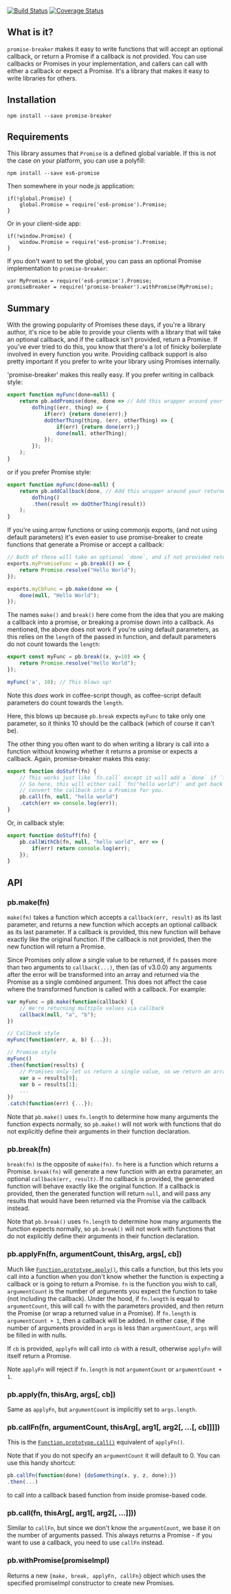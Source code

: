 [![Build Status](https://travis-ci.org/jwalton/node-promise-breaker.svg)](https://travis-ci.org/jwalton/node-promise-breaker)
[![Coverage Status](https://coveralls.io/repos/jwalton/node-promise-breaker/badge.svg)](https://coveralls.io/r/jwalton/node-promise-breaker)

## What is it?

`promise-breaker` makes it easy to write functions that will accept an optional callback, or return
a Promise if a callback is not provided.  You can use callbacks or Promises in your implementation,
and callers can call with either a callback or expect a Promise.  It's a library that makes it easy
to write libraries for others.

## Installation

    npm install --save promise-breaker

## Requirements

This library assumes that `Promise` is a defined global variable.  If this is not the case
on your platform, you can use a polyfill:

    npm install --save es6-promise

Then somewhere in your node.js application:

    if(!global.Promise) {
        global.Promise = require('es6-promise').Promise;
    }

Or in your client-side app:

    if(!window.Promise) {
        window.Promise = require('es6-promise').Promise;
    }

If you don't want to set the global, you can pass an optional Promise implementation to
`promise-breaker`:

    var MyPromise = require('es6-promise').Promise;
    promiseBreaker = require('promise-breaker').withPromise(MyPromise);

## Summary

With the growing popularity of Promises these days, if you're a library author, it's nice to
be able to provide your clients with a library that will take an optional callback, and if the
callback isn't provided, return a Promise.  If you've ever tried to do this, you know that there's
a lot of finicky boilerplate involved in every function you write.  Providing callback support is
also pretty important if you prefer to write your library using Promises internally.

'promise-breaker' makes this really easy.  If you prefer writing in callback style:

```js
export function myFunc(done=null) {
    return pb.addPromise(done, done => // Add this wrapper around your async function
        doThing((err, thing) => {
            if(err) {return done(err);}
            doOtherThing(thing, (err, otherThing) => {
                if(err) {return done(err);}
                done(null, otherThing);
            });
        });
    );
}
```

or if you prefer Promise style:

```js
export function myFunc(done=null) {
    return pb.addCallback(done, // Add this wrapper around your returned Promise.
        doThing()
        .then(result => doOtherThing(result))
    );
}
```

If you're using arrow functions or using commonjs exports, (and not using default parameters) it's even easier to use
promise-breaker to create functions that generate a Promise or accept a callback:

```js
// Both of these will take an optional `done`, and if not provided return a Promise.
exports.myPromiseFunc = pb.break(() => {
    return Promise.resolve("Hello World");
});

exports.myCbFunc = pb.make(done => {
    done(null, "Hello World");
});
```

The names `make()` and `break()` here come from the idea that you are making a callback into a promise, or breaking
a promise down into a callback.  As mentioned, the above does not work if you're using default parameters, as this
relies on the `length` of the passed in function, and default parameters do not count towards the `length`:

```js
export const myFunc = pb.break((x, y=10) => {
    return Promise.resolve("Hello World");
});

myFunc('a', 10); // This blows up!
```

Note this *does* work in coffee-script though, as coffee-script default parameters do count towards the `length`.

Here, this blows up because `pb.break` expects `myFunc` to take only one parameter, so it thinks 10 should be the
callback (which of course it can't be).


The other thing you often want to do when writing a library is call into a function without knowing whether
it returns a promise or expects a callback.  Again, promise-breaker makes this easy:

```js
export function doStuff(fn) {
    // This works just like `fn.call` except it will add a `done` if `fn.length` is bigger than the parameter count.
    // So here, this will either call `fn("hello world")` and get back a Promise or `fn("hello world", done)` and
    // convert the callback into a Promise for you.
    pb.call(fn, null, "hello world")
    .catch(err => console.log(err));
}
```

Or, in callback style:

```js
export function doStuff(fn) {
    pb.callWithCb(fn, null, "hello world", err => {
        if(err) return console.log(err);
    });
}
```

## API

### pb.make(fn)

`make(fn)` takes a function which accepts a `callback(err, result)` as its last parameter, and
returns a new function which accepts an optional callback as its last parameter.  If a callback is
provided, this new function will behave exactly like the original function.  If the callback
is not provided, then the new function will return a Promise.

Since Promises only allow a single value to be returned, if `fn` passes more than two arguments to `callback(...)`,
then (as of v3.0.0) any arguments after the error will be transformed into an array and returned via the Promise as a
single combined argument.  This does not affect the case where the transformed function is called with a callback.
For example:

```js
var myFunc = pb.make(function(callback) {
    // We're returning multiple values via callback
    callback(null, "a", "b");
})

// Callback style
myFunc(function(err, a, b) {...});

// Promise style
myFunc()
.then(function(results) {
    // Promises only let us return a single value, so we return an array.
    var a = results[0];
    var b = results[1];
    ...
})
.catch(function(err) {...});
```

Note that `pb.make()` uses `fn.length` to determine how many arguments the function expects normally,
so `pb.make()` will not work with functions that do not explicitly define their arguments in
their function declaration.

### pb.break(fn)

`break(fn)` is the opposite of `make(fn)`.  `fn` here is a function which returns a Promise.
`break(fn)` will generate a new function with an extra parameter, an optional
`callback(err, result)`.  If no callback is provided, the generated function will behave exactly
like the original function.  If a callback is provided, then the generated function will return
`null`, and will pass any results that would have been returned via the Promise via the callback
instead.

Note that `pb.break()` uses `fn.length` to determine how many arguments the function expects normally,
so `pb.break()` will not work with functions that do not explicitly define their arguments in
their function declaration.

### pb.applyFn(fn, argumentCount, thisArg, args[, cb])

Much like [`Function.prototype.apply()`](https://developer.mozilla.org/en-US/docs/Web/JavaScript/Reference/Global_Objects/Function/call),
this calls a function, but this lets you call into a function when you don't know whether the
function is expecting a callback or is going to return a Promise.  `fn` is the function you wish
to call, `argumentCount` is the number of arguments you expect the function to take (not including
the callback).  Under the hood, if `fn.length` is equal to `argumentCount`, this will call `fn`
with the parameters provided, and then return the Promise (or wrap a returned value in a Promise).
If `fn.length` is `argumentCount + 1`, then a callback will be added.  In either case, if the
number of arguments provided in `args` is less than `argumentCount`, `args` will be filled in
with nulls.

If `cb` is provided, `applyFn` will call into `cb` with a result, otherwise `applyFn` will itself
return a Promise.

Note `applyFn` will reject if `fn.length` is not `argumentCount` or `argumentCount + 1`.

### pb.apply(fn, thisArg, args[, cb])

Same as `applyFn`, but `argumentCount` is implicitly set to `args.length`.

### pb.callFn(fn, argumentCount, thisArg[, arg1[, arg2[, ...[, cb]]]])

This is the [`Function.prototype.call()`](https://developer.mozilla.org/en-US/docs/Web/JavaScript/Reference/Global_Objects/Function/call)
equivalent of `applyFn()`.

Note that if you do not specify an `argumentCount` it will default to 0.  You can use this handy shortcut:

```js
pb.callFn(function(done) {doSomething(x, y, z, done);})
.then(...)
```

to call into a callback based function from inside promise-based code.

### pb.call(fn, thisArg[, arg1[, arg2[, ...]]))

Similar to `callFn`, but since we don't know the `argumentCount`, we base it on the number of arguments passed.  This
always returns a Promise - if you want to use a callback, you need to use `callFn` instead.

### pb.withPromise(promiseImpl)

Returns a new `{make, break, applyFn, callFn}` object which uses the specified promiseImpl
constructor to create new Promises.
